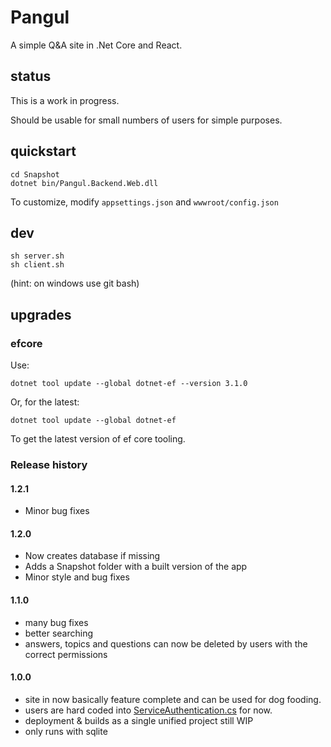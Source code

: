 # Pangul

A simple Q&A site in .Net Core and React.

## status

This is a work in progress.

Should be usable for small numbers of users for simple purposes.

## quickstart

    cd Snapshot
    dotnet bin/Pangul.Backend.Web.dll

To customize, modify `appsettings.json` and `wwwroot/config.json`

## dev

    sh server.sh
    sh client.sh

(hint: on windows use git bash)

## upgrades

### efcore

Use:

    dotnet tool update --global dotnet-ef --version 3.1.0
    
Or, for the latest:

    dotnet tool update --global dotnet-ef
    
 To get the latest version of ef core tooling.

### Release history

#### 1.2.1

- Minor bug fixes

#### 1.2.0

- Now creates database if missing
- Adds a Snapshot folder with a built version of the app
- Minor style and bug fixes

#### 1.1.0

- many bug fixes
- better searching
- answers, topics and questions can now be deleted by users with the correct permissions

#### 1.0.0

- site in now basically feature complete and can be used for dog fooding.
- users are hard coded into [ServiceAuthentication.cs](https://github.com/shadowmint/pangul/blob/master/Backend/Pangul.Backend.Web/Configuration/Authentication/Identity/ServiceAuthentication.cs) for now.
- deployment & builds as a single unified project still WIP
- only runs with sqlite
